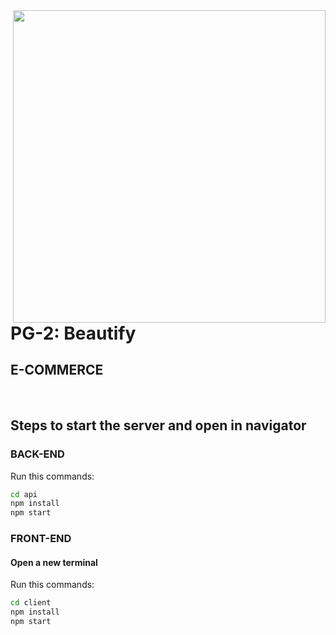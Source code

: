 <img align="right" src="https://res.cloudinary.com/estdia/image/upload/f_auto/v1646078440/beautify/form/logo2_bqgepw.png" width="500px">

# PG-2: Beautify

## E-COMMERCE

</br>

## Steps to start the server and open in navigator

### BACK-END

<p>Run this commands:</p>

```bash
cd api
npm install
npm start
```

### FRONT-END

#### Open a new terminal

<p>Run this commands:</p>

```bash
cd client
npm install
npm start
```
